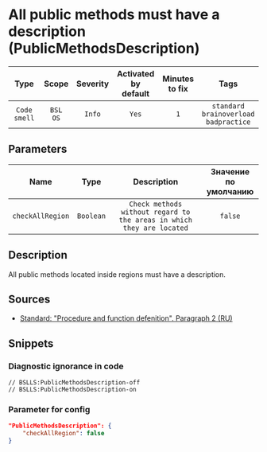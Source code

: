 # All public methods must have a description (PublicMethodsDescription)

|     Type     |        Scope        | Severity | Activated<br>by default | Minutes<br>to fix |                            Tags                            |
|:------------:|:-------------------:|:--------:|:-----------------------------:|:-----------------------:|:----------------------------------------------------------:|
| `Code smell` | `BSL`<br>`OS` |  `Info`  |             `Yes`             |           `1`           | `standard`<br>`brainoverload`<br>`badpractice` |

## Parameters


|       Name       |   Type    |                              Description                              | Значение<br>по умолчанию |
|:----------------:|:---------:|:---------------------------------------------------------------------:|:------------------------------:|
| `checkAllRegion` | `Boolean` | `Check methods without regard to the areas in which they are located` |            `false`             |
<!-- Блоки выше заполняются автоматически, не трогать -->
## Description
All public methods located inside regions must have a description.

## Sources
* [Standard: "Procedure and function defenition". Paragraph 2 (RU)](https://its.1c.ru/db/v8std#content:453:hdoc)

## Snippets

<!-- Блоки ниже заполняются автоматически, не трогать -->
### Diagnostic ignorance in code

```bsl
// BSLLS:PublicMethodsDescription-off
// BSLLS:PublicMethodsDescription-on
```

### Parameter for config

```json
"PublicMethodsDescription": {
    "checkAllRegion": false
}
```
